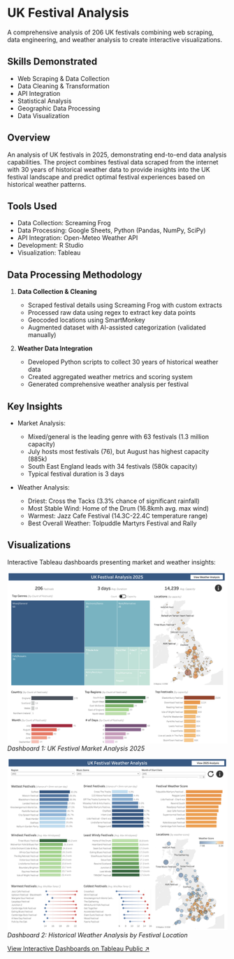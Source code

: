 # UK Festival Analysis
A comprehensive analysis of 206 UK festivals combining web scraping, data engineering, and weather analysis to create interactive visualizations.

## Skills Demonstrated
- Web Scraping & Data Collection
- Data Cleaning & Transformation
- API Integration
- Statistical Analysis
- Geographic Data Processing
- Data Visualization

## Overview
An analysis of UK festivals in 2025, demonstrating end-to-end data analysis capabilities. The project combines festival data scraped from the internet with 30 years of historical weather data to provide insights into the UK festival landscape and predict optimal festival experiences based on historical weather patterns.

## Tools Used
- Data Collection: Screaming Frog
- Data Processing: Google Sheets, Python (Pandas, NumPy, SciPy)
- API Integration: Open-Meteo Weather API
- Development: R Studio
- Visualization: Tableau

## Data Processing Methodology
1. **Data Collection & Cleaning**
   - Scraped festival details using Screaming Frog with custom extracts
   - Processed raw data using regex to extract key data points
   - Geocoded locations using SmartMonkey
   - Augmented dataset with AI-assisted categorization (validated manually)

2. **Weather Data Integration**
   - Developed Python scripts to collect 30 years of historical weather data
   - Created aggregated weather metrics and scoring system
   - Generated comprehensive weather analysis per festival

## Key Insights
- Market Analysis:
  - Mixed/general is the leading genre with 63 festivals (1.3 million capacity)
  - July hosts most festivals (76), but August has highest capacity (885k)
  - South East England leads with 34 festivals (580k capacity)
  - Typical festival duration is 3 days

- Weather Analysis:
  - Driest: Cross the Tacks (3.3% chance of significant rainfall)
  - Most Stable Wind: Home of the Drum (16.8kmh avg. max wind)
  - Warmest: Jazz Cafe Festival (14.3C-22.4C temperature range)
  - Best Overall Weather: Tolpuddle Martyrs Festival and Rally

## Visualizations
Interactive Tableau dashboards presenting market and weather insights:

![Festivals Overview Dashboard](visualizations/festivals-dashboard.png)
*Dashboard 1: UK Festival Market Analysis 2025*

![Weather Analysis Dashboard](visualizations/weather-dashboard.png)
*Dashboard 2: Historical Weather Analysis by Festival Location*

[View Interactive Dashboards on Tableau Public ↗](https://public.tableau.com/app/profile/dom.barry/viz/UKFestivalAnalysis2025/FestivalAnalysis)

